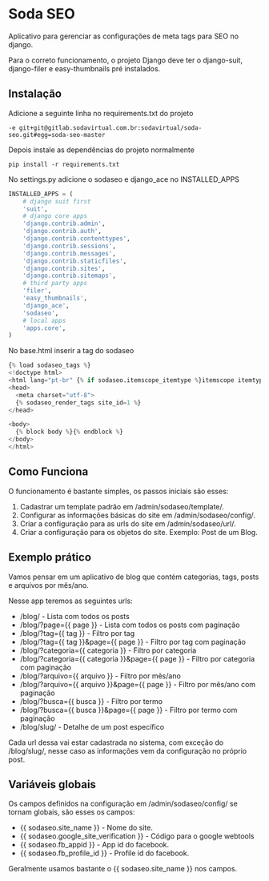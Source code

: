 # Soda SEO

Aplicativo para gerenciar as configurações de meta tags para SEO no django.

Para o correto funcionamento, o projeto Django deve ter o django-suit, django-filer e easy-thumbnails pré instalados.

## Instalação

Adicione a seguinte linha no requirements.txt do projeto

```
-e git+git@gitlab.sodavirtual.com.br:sodavirtual/soda-seo.git#egg=soda-seo-master
```

Depois instale as dependências do projeto normalmente

```
pip install -r requirements.txt
```

No settings.py adicione o sodaseo e django_ace no INSTALLED_APPS

```python
INSTALLED_APPS = (
    # django suit first
    'suit',
    # django core apps
    'django.contrib.admin',
    'django.contrib.auth',
    'django.contrib.contenttypes',
    'django.contrib.sessions',
    'django.contrib.messages',
    'django.contrib.staticfiles',
    'django.contrib.sites',
    'django.contrib.sitemaps',
    # third party apps
    'filer',
    'easy_thumbnails',
    'django_ace',
    'sodaseo',
    # local apps
    'apps.core',
)
```

No base.html inserir a tag do sodaseo

```python
{% load sodaseo_tags %}
<!doctype html>
<html lang="pt-br" {% if sodaseo.itemscope_itemtype %}itemscope itemtype="{{ sodaseo.itemscope_itemtype }}"{% endif %}>
<head>
  <meta charset="utf-8">
  {% sodaseo_render_tags site_id=1 %}
</head>

<body>
  {% block body %}{% endblock %}
</body>
</html>
```

## Como Funciona

O funcionamento é bastante simples, os passos iniciais são esses:

1. Cadastrar um template padrão em /admin/sodaseo/template/.
2. Configurar as informações básicas do site em /admin/sodaseo/config/.
3. Criar a configuração para as urls do site em /admin/sodaseo/url/.
4. Criar a configuração para os objetos do site. Exemplo: Post de um Blog.

## Exemplo prático

Vamos pensar em um aplicativo de blog que contém categorias, tags, posts e arquivos por mês/ano.

Nesse app teremos as seguintes urls:

* /blog/ - Lista com todos os posts
* /blog/?page={{ page }} - Lista com todos os posts com paginação
* /blog/?tag={{ tag }} - Filtro por tag
* /blog/?tag={{ tag }}&page={{ page }} - Filtro por tag com paginação
* /blog/?categoria={{ categoria }} - Filtro por categoria
* /blog/?categoria={{ categoria }}&page={{ page }} - Filtro por categoria com paginação
* /blog/?arquivo={{ arquivo }} - Filtro por mês/ano
* /blog/?arquivo={{ arquivo }}&page={{ page }} - Filtro por mês/ano com paginação
* /blog/?busca={{ busca }} - Filtro por termo
* /blog/?busca={{ busca }}&page={{ page }} - Filtro por termo com paginação
* /blog/slug/ - Detalhe de um post específico

Cada url dessa vai estar cadastrada no sistema, com exceção do /blog/slug/, nesse caso as informações vem da configuração no próprio post.

## Variáveis globais

Os campos definidos na configuração em /admin/sodaseo/config/ se tornam globais, são esses os campos:

* {{ sodaseo.site_name }} - Nome do site.
* {{ sodaseo.google_site_verification }} - Código para o google webtools
* {{ sodaseo.fb_appid }} - App id do facebook.
* {{ sodaseo.fb_profile_id }} - Profile id do facebook.

Geralmente usamos bastante o {{ sodaseo.site_name }} nos campos.
